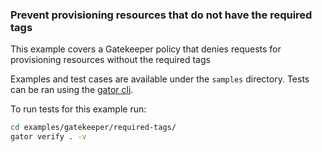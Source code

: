 ### Prevent provisioning resources that do not have the required tags

This example covers a Gatekeeper policy that denies requests for provisioning
resources without the required tags

Examples and test cases are available under the `samples` directory. 
Tests can be ran using the [gator cli](https://open-policy-agent.github.io/gatekeeper/website/docs/gator/).

To run tests for this example run:
```bash
cd examples/gatekeeper/required-tags/
gator verify . -v
```